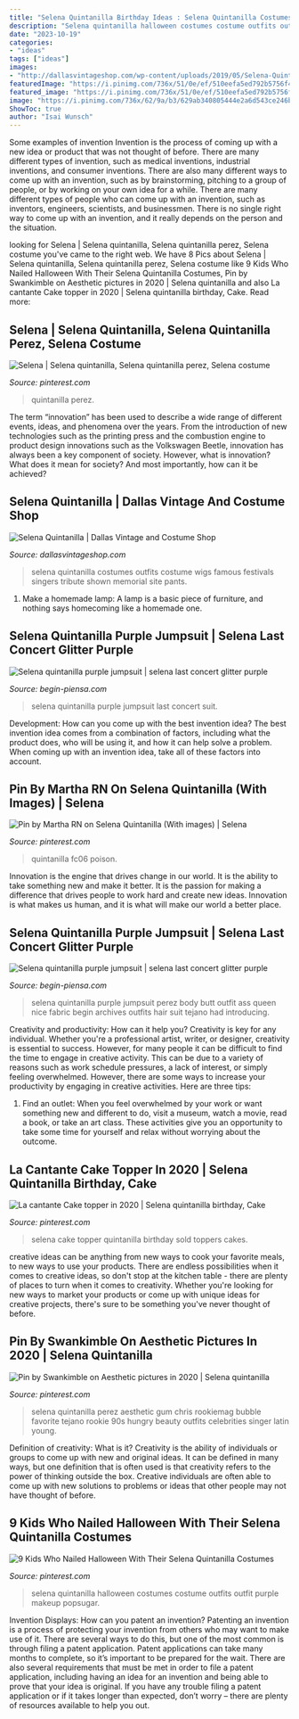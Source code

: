 ```yaml
---
title: "Selena Quintanilla Birthday Ideas : Selena Quintanilla Costumes Outfits Costume Wigs Famous Festivals Singers Tribute Shown Memorial Site Pants"
description: "Selena quintanilla halloween costumes costume outfits outfit purple makeup popsugar"
date: "2023-10-19"
categories:
- "ideas"
tags: ["ideas"]
images:
- "http://dallasvintageshop.com/wp-content/uploads/2019/05/Selena-Quintanilla-6.jpg"
featuredImage: "https://i.pinimg.com/736x/51/0e/ef/510eefa5ed792b5756f4ad10757de49a--selena-quintanilla-body-bolero.jpg"
featured_image: "https://i.pinimg.com/736x/51/0e/ef/510eefa5ed792b5756f4ad10757de49a--selena-quintanilla-body-bolero.jpg"
image: "https://i.pinimg.com/736x/62/9a/b3/629ab340805444e2a6d543ce246bbb7c.jpg"
ShowToc: true
author: "Isai Wunsch"
---
```



Some examples of invention
Invention is the process of coming up with a new idea or product that was not thought of before. There are many different types of invention, such as medical inventions, industrial inventions, and consumer inventions. 
There are also many different ways to come up with an invention, such as by brainstorming, pitching to a group of people, or by working on your own idea for a while. 
There are many different types of people who can come up with an invention, such as inventors, engineers, scientists, and businessmen. 
There is no single right way to come up with an invention, and it really depends on the person and the situation.

	

		
looking for Selena | Selena quintanilla, Selena quintanilla perez, Selena costume you've came to the right web. We have 8 Pics about Selena | Selena quintanilla, Selena quintanilla perez, Selena costume like 9 Kids Who Nailed Halloween With Their Selena Quintanilla Costumes, Pin by Swankimble on Aesthetic pictures in 2020 | Selena quintanilla and also La cantante Cake topper in 2020 | Selena quintanilla birthday, Cake. Read more:
		
    
## Selena | Selena Quintanilla, Selena Quintanilla Perez, Selena Costume

<img loading=lazy src="https://i.pinimg.com/736x/cd/51/6d/cd516d551a9b952003c09eca7ed14d26--selena.jpg" onerror="this.onerror=null;this.src='https://tse1.mm.bing.net/th?id=OIP.6ENSq74dXU6BBH5faJascAAAAA&amp;pid=15.1';" alt="Selena | Selena quintanilla, Selena quintanilla perez, Selena costume">

_Source: pinterest.com_

>quintanilla perez. 

	

The term “innovation” has been used to describe a wide range of different events, ideas, and phenomena over the years. From the introduction of new technologies such as the printing press and the combustion engine to product design innovations such as the Volkswagen Beetle, innovation has always been a key component of society. However, what is innovation? What does it mean for society? And most importantly, how can it be achieved?

    
## Selena Quintanilla | Dallas Vintage And Costume Shop

<img loading=lazy src="http://dallasvintageshop.com/wp-content/uploads/2019/05/Selena-Quintanilla-6.jpg" onerror="this.onerror=null;this.src='https://tse2.mm.bing.net/th?id=OIP.VRnDaKDSKrYWWAGTsX5TRQAAAA&amp;pid=15.1';" alt="Selena Quintanilla | Dallas Vintage and Costume Shop">

_Source: dallasvintageshop.com_

>selena quintanilla costumes outfits costume wigs famous festivals singers tribute shown memorial site pants. 

	

1. Make a homemade lamp: A lamp is a basic piece of furniture, and nothing says homecoming like a homemade one.

    
## Selena Quintanilla Purple Jumpsuit | Selena Last Concert Glitter Purple

<img loading=lazy src="https://begin-piensa.com/notnz/iYqU9UUmx9cIhYbKO5X7dAHaL9.jpg" onerror="this.onerror=null;this.src='https://tse4.mm.bing.net/th?id=OIP.LX4ZoSpQky24c_Zlph0XVgAAAA&amp;pid=15.1';" alt="Selena quintanilla purple jumpsuit | selena last concert glitter purple">

_Source: begin-piensa.com_

>selena quintanilla purple jumpsuit last concert suit. 

	

Development: How can you come up with the best invention idea?
The best invention idea comes from a combination of factors, including what the product does, who will be using it, and how it can help solve a problem. When coming up with an invention idea, take all of these factors into account.

    
## Pin By Martha RN On Selena Quintanilla (With Images) | Selena

<img loading=lazy src="https://i.pinimg.com/736x/51/0e/ef/510eefa5ed792b5756f4ad10757de49a--selena-quintanilla-body-bolero.jpg" onerror="this.onerror=null;this.src='https://tse1.mm.bing.net/th?id=OIP.tMxwg_60mm6LTTuI2DbysQHaNs&amp;pid=15.1';" alt="Pin by Martha RN on Selena Quintanilla (With images) | Selena">

_Source: pinterest.com_

>quintanilla fc06 poison. 

	

Innovation is the engine that drives change in our world. It is the ability to take something new and make it better. It is the passion for making a difference that drives people to work hard and create new ideas. Innovation is what makes us human, and it is what will make our world a better place.

    
## Selena Quintanilla Purple Jumpsuit | Selena Last Concert Glitter Purple

<img loading=lazy src="https://begin-piensa.com/notnz/C0W6DoWoV80hc_j_wnHh2QHaPV.jpg" onerror="this.onerror=null;this.src='https://tse3.mm.bing.net/th?id=OIP.APl9SuHPBvOFLY7FF-mDVAAAAA&amp;pid=15.1';" alt="Selena quintanilla purple jumpsuit | selena last concert glitter purple">

_Source: begin-piensa.com_

>selena quintanilla purple jumpsuit perez body butt outfit ass queen nice fabric begin archives outfits hair suit tejano had introducing. 

	

Creativity and productivity: How can it help you?
Creativity is key for any individual. Whether you're a professional artist, writer, or designer, creativity is essential to success. However, for many people it can be difficult to find the time to engage in creative activity. This can be due to a variety of reasons such as work schedule pressures, a lack of interest, or simply feeling overwhelmed. However, there are some ways to increase your productivity by engaging in creative activities. Here are three tips: 
1. Find an outlet: When you feel overwhelmed by your work or want something new and different to do, visit a museum, watch a movie, read a book, or take an art class. These activities give you an opportunity to take some time for yourself and relax without worrying about the outcome.


    
## La Cantante Cake Topper In 2020 | Selena Quintanilla Birthday, Cake

<img loading=lazy src="https://i.pinimg.com/originals/b0/27/20/b02720a9254e7769ec506799b6aea084.jpg" onerror="this.onerror=null;this.src='https://tse1.mm.bing.net/th?id=OIP.FhquhZOOIKngYlGoPjId0wHaJ4&amp;pid=15.1';" alt="La cantante Cake topper in 2020 | Selena quintanilla birthday, Cake">

_Source: pinterest.com_

>selena cake topper quintanilla birthday sold toppers cakes. 

	

creative ideas can be anything from new ways to cook your favorite meals, to new ways to use your products. There are endless possibilities when it comes to creative ideas, so don't stop at the kitchen table - there are plenty of places to turn when it comes to creativity. Whether you're looking for new ways to market your products or come up with unique ideas for creative projects, there's sure to be something you've never thought of before.

    
## Pin By Swankimble On Aesthetic Pictures In 2020 | Selena Quintanilla

<img loading=lazy src="https://i.pinimg.com/736x/62/9a/b3/629ab340805444e2a6d543ce246bbb7c.jpg" onerror="this.onerror=null;this.src='https://tse3.mm.bing.net/th?id=OIP.JggeCXcuE8vTn_PyDYRWUAHaLG&amp;pid=15.1';" alt="Pin by Swankimble on Aesthetic pictures in 2020 | Selena quintanilla">

_Source: pinterest.com_

>selena quintanilla perez aesthetic gum chris rookiemag bubble favorite tejano rookie 90s hungry beauty outfits celebrities singer latin young. 

	

Definition of creativity: What is it?
Creativity is the ability of individuals or groups to come up with new and original ideas. It can be defined in many ways, but one definition that is often used is that creativity refers to the power of thinking outside the box. Creative individuals are often able to come up with new solutions to problems or ideas that other people may not have thought of before.

    
## 9 Kids Who Nailed Halloween With Their Selena Quintanilla Costumes

<img loading=lazy src="https://i.pinimg.com/736x/a8/bf/61/a8bf61a35980a096702e38477c883f82.jpg" onerror="this.onerror=null;this.src='https://tse1.mm.bing.net/th?id=OIP.knAYkCo9TTdMaJFwivba4gHaLG&amp;pid=15.1';" alt="9 Kids Who Nailed Halloween With Their Selena Quintanilla Costumes">

_Source: pinterest.com_

>selena quintanilla halloween costumes costume outfits outfit purple makeup popsugar. 

	

Invention Displays: How can you patent an invention?
Patenting an invention is a process of protecting your invention from others who may want to make use of it. There are several ways to do this, but one of the most common is through filing a patent application. Patent applications can take many months to complete, so it’s important to be prepared for the wait. There are also several requirements that must be met in order to file a patent application, including having an idea for an invention and being able to prove that your idea is original. If you have any trouble filing a patent application or if it takes longer than expected, don’t worry – there are plenty of resources available to help you out.

